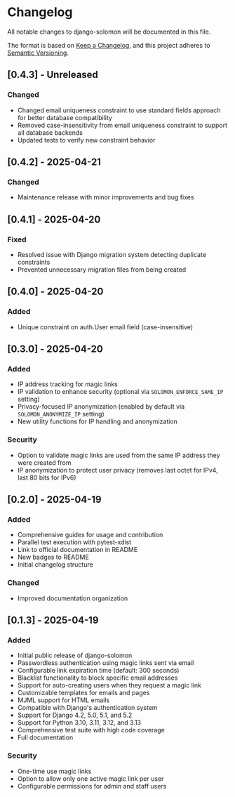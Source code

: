 # Changelog

All notable changes to django-solomon will be documented in this file.

The format is based on [Keep a Changelog](https://keepachangelog.com/en/1.0.0/),
and this project adheres to [Semantic Versioning](https://semver.org/spec/v2.0.0.html).

## [0.4.3] - Unreleased

### Changed

- Changed email uniqueness constraint to use standard fields approach for better database compatibility
- Removed case-insensitivity from email uniqueness constraint to support all database backends
- Updated tests to verify new constraint behavior

## [0.4.2] - 2025-04-21

### Changed

- Maintenance release with minor improvements and bug fixes

## [0.4.1] - 2025-04-20

### Fixed

- Resolved issue with Django migration system detecting duplicate constraints
- Prevented unnecessary migration files from being created

## [0.4.0] - 2025-04-20

### Added

- Unique constraint on auth.User email field (case-insensitive)

## [0.3.0] - 2025-04-20

### Added

- IP address tracking for magic links
- IP validation to enhance security (optional via `SOLOMON_ENFORCE_SAME_IP` setting)
- Privacy-focused IP anonymization (enabled by default via `SOLOMON_ANONYMIZE_IP` setting)
- New utility functions for IP handling and anonymization

### Security

- Option to validate magic links are used from the same IP address they were created from
- IP anonymization to protect user privacy (removes last octet for IPv4, last 80 bits for IPv6)

## [0.2.0] - 2025-04-19

### Added

- Comprehensive guides for usage and contribution
- Parallel test execution with pytest-xdist
- Link to official documentation in README
- New badges to README
- Initial changelog structure

### Changed

- Improved documentation organization

## [0.1.3] - 2025-04-19

### Added

- Initial public release of django-solomon
- Passwordless authentication using magic links sent via email
- Configurable link expiration time (default: 300 seconds)
- Blacklist functionality to block specific email addresses
- Support for auto-creating users when they request a magic link
- Customizable templates for emails and pages
- MJML support for HTML emails
- Compatible with Django's authentication system
- Support for Django 4.2, 5.0, 5.1, and 5.2
- Support for Python 3.10, 3.11, 3.12, and 3.13
- Comprehensive test suite with high code coverage
- Full documentation

### Security

- One-time use magic links
- Option to allow only one active magic link per user
- Configurable permissions for admin and staff users
